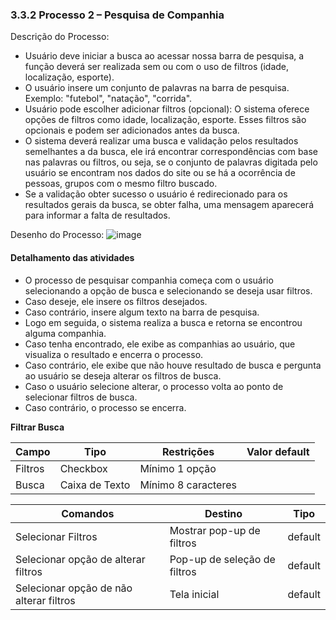 ### 3.3.2 Processo 2 – Pesquisa de Companhia

Descrição do Processo:

* Usuário deve iniciar a busca ao acessar nossa barra de pesquisa, a função deverá ser realizada sem ou com o uso de filtros (idade, localização, esporte).
* O usuário insere um conjunto de palavras na barra de pesquisa. Exemplo: "futebol", "natação", "corrida".
* Usuário pode escolher adicionar filtros (opcional): O sistema oferece opções de filtros como idade, localização, esporte. Esses filtros são opcionais e podem ser adicionados antes da busca.
* O sistema deverá realizar uma busca e validação pelos resultados semelhantes a da busca, ele irá encontrar correspondências com base nas palavras ou filtros, ou seja, se o conjunto de palavras digitada pelo usuário se encontram nos dados do site ou se há a ocorrência de pessoas, grupos com o mesmo filtro buscado.
* Se a validação obter sucesso o usuário é redirecionado para os resultados gerais da busca, se obter falha, uma mensagem aparecerá para informar a falta de resultados.

Desenho do Processo:
![image](https://github.com/user-attachments/assets/ab2368b5-7c1c-4e1d-b85e-9d2501e16b97)

#### Detalhamento das atividades

* O processo de pesquisar companhia começa com o usuário selecionando a opção de busca e selecionando se deseja usar filtros. 
* Caso deseje, ele insere os filtros desejados.
* Caso contrário, insere algum texto na barra de pesquisa.
* Logo em seguida, o sistema realiza a busca e retorna se encontrou alguma companhia.
* Caso tenha encontrado, ele exibe as companhias ao usuário, que visualiza o resultado e encerra o processo.
* Caso contrário, ele exibe que não houve resultado de busca e pergunta ao usuário se deseja alterar os filtros de busca.
* Caso o usuário selecione alterar, o processo volta ao ponto de selecionar filtros de busca.
* Caso contrário, o processo se encerra.

**Filtrar Busca**

| **Campo**       | **Tipo**         | **Restrições** | **Valor default** |
| ---             | ---              | ---            | ---               |
| Filtros         | Checkbox   | Mínimo 1 opção|                |
| Busca          | Caixa de Texto   | Mínimo 8 caracteres|           |

| **Comandos**         |  **Destino**                   | **Tipo** |
| ---                  | ---                            | ---               |
| Selecionar Filtros               |Mostrar pop-up de filtros            | default           |
| Selecionar opção de alterar filtros            | Pop-up de seleção de filtros  |     default             |
| Selecionar opção de não alterar filtros| Tela inicial | default |
